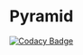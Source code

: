 # Pyramid
[![Codacy Badge](https://api.codacy.com/project/badge/Grade/0b2b6616bfae4005bd5461623fff1678)](https://www.codacy.com/manual/prachurjyaghy/Pyramid?utm_source=github.com&amp;utm_medium=referral&amp;utm_content=prachurjyaghy/Pyramid&amp;utm_campaign=Badge_Grade)
